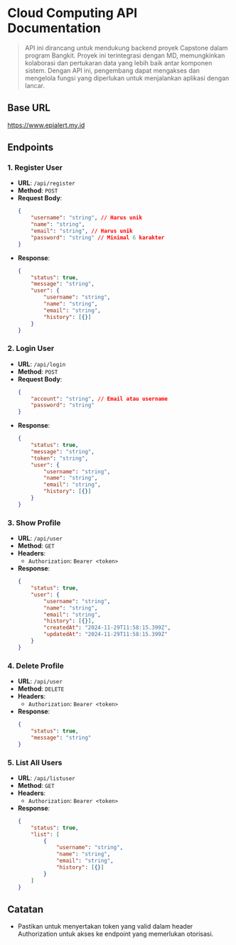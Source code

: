 # Cloud Computing API Documentation

> API ini dirancang untuk mendukung backend proyek Capstone dalam program Bangkit. Proyek ini terintegrasi dengan MD, memungkinkan kolaborasi dan pertukaran data yang lebih baik antar komponen sistem. Dengan API ini, pengembang dapat mengakses dan mengelola fungsi yang diperlukan untuk menjalankan aplikasi dengan lancar.

## Base URL
https://www.epialert.my.id

## Endpoints

### 1. Register User
- **URL**: `/api/register`
- **Method**: `POST`
- **Request Body**:
    ```json
    {
        "username": "string", // Harus unik
        "name": "string",
        "email": "string", // Harus unik
        "password": "string" // Minimal 6 karakter
    }
    ```
- **Response**:
    ```json
    {
        "status": true,
        "message": "string",
        "user": {
            "username": "string",
            "name": "string",
            "email": "string",
            "history": [{}]
        }
    }
    ```

### 2. Login User
- **URL**: `/api/login`
- **Method**: `POST`
- **Request Body**:
    ```json
    {
        "account": "string", // Email atau username
        "password": "string"
    }
    ```
- **Response**:
    ```json
    {
        "status": true,
        "message": "string",
        "token": "string",
        "user": {
            "username": "string",
            "name": "string",
            "email": "string",
            "history": [{}]
        }
    }
    ```

### 3. Show Profile
- **URL**: `/api/user`
- **Method**: `GET`
- **Headers**:
    - `Authorization`: `Bearer <token>`
- **Response**:
    ```json
    {
        "status": true,
        "user": {
            "username": "string",
            "name": "string",
            "email": "string",
            "history": [{}],
            "createdAt": "2024-11-29T11:58:15.399Z",
            "updatedAt": "2024-11-29T11:58:15.399Z"
        }
    }
    ```

### 4. Delete Profile
- **URL**: `/api/user`
- **Method**: `DELETE`
- **Headers**:
    - `Authorization`: `Bearer <token>`
- **Response**:
    ```json
    {
        "status": true,
        "message": "string"
    }
    ```

### 5. List All Users
- **URL**: `/api/listuser`
- **Method**: `GET`
- **Headers**:
    - `Authorization`: `Bearer <token>`
- **Response**:
    ```json
    {
        "status": true,
        "list": [
            {
                "username": "string",
                "name": "string",
                "email": "string",
                "history": [{}]
            }
        ]
    }
    ```

## Catatan
- Pastikan untuk menyertakan token yang valid dalam header Authorization untuk akses ke endpoint yang memerlukan otorisasi.
